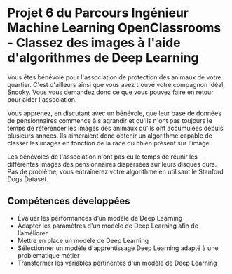 # Projet 6 du Parcours Ingénieur Machine Learning OpenClassrooms - Classez des images à l'aide d'algorithmes de Deep Learning

Vous êtes bénévole pour l'association de protection des animaux de votre quartier. C'est d'ailleurs ainsi que vous avez trouvé votre compagnon idéal, Snooky. Vous vous demandez donc ce que vous pouvez faire en retour pour aider l'association.

Vous apprenez, en discutant avec un bénévole, que leur base de données de pensionnaires commence à s'agrandir et qu'ils n'ont pas toujours le temps de référencer les images des animaux qu'ils ont accumulées depuis plusieurs années. Ils aimeraient donc obtenir un algorithme capable de classer les images en fonction de la race du chien présent sur l'image.

Les bénévoles de l'association n'ont pas eu le temps de réunir les différentes images des pensionnaires dispersées sur leurs disques durs. Pas de problème, vous entraînerez votre algorithme en utilisant le Stanford Dogs Dataset.

## Compétences développées

* Évaluer les performances d’un modèle de Deep Learning
* Adapter les paramètres d'un modèle de Deep Learning afin de l’améliorer
* Mettre en place un modèle de Deep Learning
* Sélectionner un modèle d'apprentissage Deep Learning adapté à une problèmatique métier
* Transformer les variables pertinentes d'un modèle de Deep Learning
